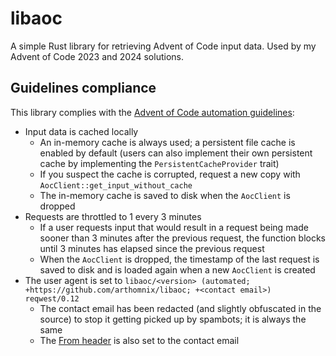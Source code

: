 # libaoc

A simple Rust library for retrieving Advent of Code input data. Used by my Advent of Code 2023 and 2024 solutions.

## Guidelines compliance

This library complies with the [Advent of Code automation guidelines](https://old.reddit.com/r/adventofcode/wiki/faqs/automation/):

* Input data is cached locally
  * An in-memory cache is always used; a persistent file cache is enabled by default (users can also implement their own persistent cache by implementing the `PersistentCacheProvider` trait)
  * If you suspect the cache is corrupted, request a new copy with `AocClient::get_input_without_cache`
  * The in-memory cache is saved to disk when the `AocClient` is dropped
* Requests are throttled to 1 every 3 minutes
  * If a user requests input that would result in a request being made sooner than 3 minutes after the previous request, the function blocks until 3 minutes has elapsed since the previous request
  * When the `AocClient` is dropped, the timestamp of the last request is saved to disk and is loaded again when a new `AocClient` is created
* The user agent is set to `libaoc/<version> (automated; +https://github.com/arthomnix/libaoc; +<contact email>) reqwest/0.12`
  * The contact email has been redacted (and slightly obfuscated in the source) to stop it getting picked up by spambots; it is always the same
  * The [From header](https://developer.mozilla.org/en-US/docs/Web/HTTP/Headers/From) is also set to the contact email
